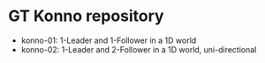 # GT Konno repository
- konno-01: 1-Leader and 1-Follower in a 1D world
- konno-02: 1-Leader and 2-Follower in a 1D world, uni-directional
